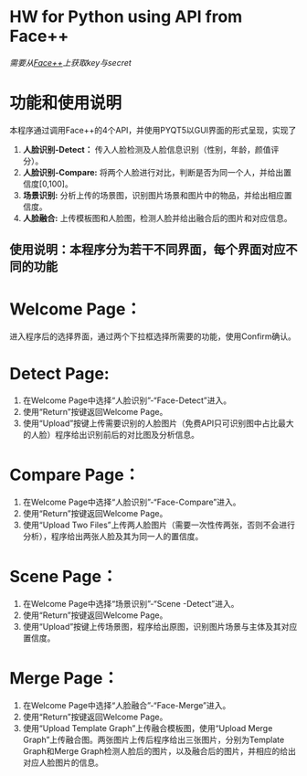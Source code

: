 # HW for Python using API from Face++
*需要从[Face++](https://console.faceplusplus.com.cn/documents/)上获取key与secret*
# 功能和使用说明 
本程序通过调用Face++的4个API，并使用PYQT5以GUI界面的形式呈现，实现了
1. **人脸识别-Detect：**
  传入人脸检测及人脸信息识别（性别，年龄，颜值评分）。
2. **人脸识别-Compare:**
  将两个人脸进行对比，判断是否为同一个人，并给出置信度[0,100]。
3. **场景识别:**
  分析上传的场景图，识别图片场景和图片中的物品，并给出相应置信度。
4. **人脸融合:**
  上传模板图和人脸图，检测人脸并给出融合后的图片和对应信息。

## 使用说明：本程序分为若干不同界面，每个界面对应不同的功能
# Welcome Page：
进入程序后的选择界面，通过两个下拉框选择所需要的功能，使用Confirm确认。

# Detect Page: 
1. 在Welcome Page中选择“人脸识别”-“Face-Detect”进入。
2. 使用“Return”按键返回Welcome Page。
3. 使用“Upload”按键上传需要识别的人脸图片（免费API只可识别图中占比最大的人脸）程序给出识别前后的对比图及分析信息。

# Compare Page：
1. 在Welcome Page中选择“人脸识别”-“Face-Compare”进入。
2. 使用“Return”按键返回Welcome Page。
3. 使用“Upload Two Files”上传两人脸图片（需要一次性传两张，否则不会进行分析），程序给出两张人脸及其为同一人的置信度。

# Scene Page：
1. 在Welcome Page中选择“场景识别”-“Scene -Detect”进入。
2. 使用“Return”按键返回Welcome Page。
3. 使用“Upload”按键上传场景图，程序给出原图，识别图片场景与主体及其对应置信度。

# Merge Page：
1. 在Welcome Page中选择“人脸融合”-“Face-Merge”进入。
2. 使用“Return”按键返回Welcome Page。
3. 使用“Upload Template Graph”上传融合模板图，使用“Upload Merge Graph”上传融合图。两张图片上传后程序给出三张图片，分别为Template Graph和Merge Graph检测人脸后的图片，以及融合后的图片，并相应的给出对应人脸图片的信息。


